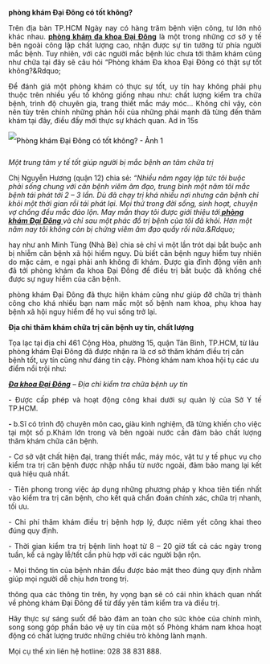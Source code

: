 <p style="text-align:justify"><strong>phòng khám Đại Đông có tốt không?</strong></p>

<p style="text-align:justify">Trên địa bàn TP.HCM Ngày nay có hàng trăm bệnh viện công, tư lớn nhỏ khác nhau. <a href="http://phongkhamdaidong.vn/phong-kham-da-khoa-dai-dong-gioi-thieu.html"><strong>phòng khám đa khoa Đại Đông</strong></a> là một trong những cơ sở y tế bên ngoài công lập chất lượng cao, nhận được sự tin tưởng từ phía người mắc bệnh. Tuy nhiên, với các người mắc bệnh lúc chưa tới thăm khám cũng như chữa tại đây sẽ câu hỏi &ldquo;Phòng khám Đa khoa Đại Đông có thật sự tốt không?&amp;Rdquo;</p>

<p style="text-align:justify">Để đánh giá một phòng khám có thực sự tốt, uy tín hay không phải phụ thuộc trên nhiều yếu tố không giống nhau như: chất lượng kiểm tra chữa bệnh, trình độ chuyên gia, trang thiết mắc máy móc&hellip; Không chỉ vậy, còn nên tùy trên chính những phản hồi của những phái mạnh đã từng đến thăm khám tại đây, điều đấy mới thực sự khách quan. Ad in 15s</p>

<p><a class="photo" href="http://image.plo.vn/w800/uploaded/diemphuoc/2017_07_27/baiprhavanhoangquan2707h1_kkrx.png" style="box-sizing: border-box; background-color: transparent; color: rgb(0, 86, 137); text-decoration-line: none; transition: all 0.2S ease-in-out; outline: 1px; line-height: 2.2Rem !Important;"><img alt="Phòng khám Đại Đông có tốt không? - Ảnh 1" class="cms-photo" src="http://image.plo.vn/w800/uploaded/diemphuoc/2017_07_27/baiprhavanhoangquan2707h1_kkrx.png" style="backface-visibility:hidden; border-style:initial; border-width:0px; box-sizing:border-box; color:rgb(0, 0, 0); display:block; height:auto; line-height:2.2Rem !Important; margin:auto; max-width:100%; transition:opacity 0.2S ease-in-out; user-select:none; vertical-align:middle" /></a><br />
<em><em>Một trung tâm y tế tốt giúp người bị mắc bệnh an tâm chữa trị</em></em></p>

<p>Chị Nguyễn Hương (quận 12) chia sẻ: <em>&ldquo;Nhiều năm ngay lập tức tôi buộc phải sống chung với căn bệnh viêm âm đạo, trung bình một năm tôi mắc bệnh tái phát tới 2 &ndash; 3 lần. Dù đã chạy trị khá nhiều nơi nhưng căn bệnh chỉ khỏi một thời gian rồi tái phát lại. Mọi thứ trong đời sống, sinh hoạt, chuyện vợ chồng đều mắc đảo lộn. May mắn thay tôi được giới thiệu tới<a href="http://phongkhamdaidong.vn/phong-kham-da-khoa-dai-dong-gioi-thieu.html"><strong> phòng khám Đại Đông </strong></a>và chỉ sau một phác đồ trị bệnh của tôi đã khỏi. Hơn một năm nay tôi không còn bị chứng viêm âm đạo quấy rối nữa.&amp;Rdquo;</em></p>

<p style="text-align:justify">hay như anh Minh Tùng (Nhà Bè) chia sẻ chỉ vì một lần trót dại bắt buộc anh bị nhiễm căn bệnh xã hội hiểm nguy. Dù biết căn bệnh nguy hiểm tuy nhiên do mặc cảm, e ngại phải anh không đi khám. Được gia đình động viên anh đã tới phòng khám đa khoa Đại Đông để điều trị bắt buộc đã khống chế được sự nguy hiểm của căn bệnh.</p>

<p style="text-align:justify">phòng khám Đại Đông đã thực hiện khám cũng như giúp đỡ chữa trị thành công cho khá nhiều bạn nam mắc một số bệnh nam khoa, phụ khoa hay bệnh xã hội nguy hiểm để họ vui sống trở lại.</p>

<p><strong>Địa chỉ thăm khám chữa trị căn bệnh uy tín, chất lượng</strong></p>

<p>Tọa lạc tại địa chỉ 461 Cộng Hòa, phường 15, quận Tân Bình, TP.HCM, từ lâu phòng khám Đại Đông đã được nhận ra là cơ sở thăm khám điều trị căn bệnh tốt, uy tín cũng như đáng tin cậy. Phòng khám nam khoa hội tụ các ưu điểm nổi trội như:</p>

<p><em><em><a href="http://phongkhamdaidong.vn/phong-kham-da-khoa-dai-dong-gioi-thieu.html"><strong>Đa khoa Đại Đông</strong></a> &ndash; Địa chỉ kiểm tra chữa bệnh uy tín</em></em></p>

<p style="text-align:justify">- Được cấp phép và hoạt động công khai dưới sự quản lý của Sở Y tế TP.HCM.</p>

<p style="text-align:justify"><strong>- </strong>b.Sĩ có trình độ chuyên môn cao<strong>, </strong>giàu kinh nghiệm, đã từng khiến cho việc tại một số p.Khám lớn trong và bên ngoài nước cần đảm bảo chất lượng thăm khám chữa căn bệnh.</p>

<p style="text-align:justify">- Cơ sở vật chất hiện đại, trang thiết mắc, máy móc, vật tư y tế phục vụ cho kiểm tra trị căn bệnh được nhập nhẩu từ nước ngoài, đảm bảo mang lại kết quả hiệu quả nhất.</p>

<p style="text-align:justify">- Tiên phong trong việc áp dụng những phương pháp y khoa tiên tiến nhất vào kiểm tra trị căn bệnh, cho kết quả chẩn đoán chính xác, chữa trị nhanh, tối ưu.</p>

<p style="text-align:justify">- Chi phí thăm khám điều trị bệnh hợp lý,<strong> </strong>được niêm yết công khai theo đúng quy định.</p>

<p style="text-align:justify">- Thời gian kiểm tra trị bệnh linh hoạt<strong> </strong>từ 8 &ndash; 20 giờ tất cả các ngày trong tuần, kể cả ngày lễ/tết cần phù hợp với các người bận rộn.</p>

<p style="text-align:justify">- Mọi thông tin của bệnh nhân đều được bảo mật theo đúng quy định nhằm giúp mọi người dễ chịu hơn trong trị.</p>

<p style="text-align:justify">thông qua các thông tin trên, hy vọng bạn sẽ có cái nhìn khách quan nhất về phòng khám Đại Đông để từ đấy yên tâm kiểm tra và điều trị.</p>

<p style="text-align:justify">Hãy thực sự sáng suốt để bảo đảm an toàn cho sức khỏe của chính mình, song song góp phần bảo vệ uy tín của một số Phòng khám nam khoa hoạt động có chất lượng trước những chiêu trò không lành mạnh.</p>

<p style="text-align:justify">Mọi cụ thể xin liên hệ hotline: 028 38 831 888.</p>
